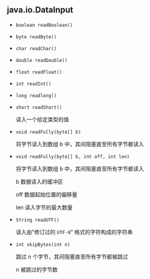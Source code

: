 ## java.io.DataInput

* `boolean readBoolean()`

* `byte readByte()`

* `char readChar()`

* `double readDouble()`

* `float readFloat()`

* `int readInt()`

* `long readlong()`

* `short readShort()`

  读入一个给定类型的值

* `void readFully(byte[] b)`

  将字节读入到数组 b 中，其间阻塞直至所有字节都读入

* `void readFully(byte[] b, int off, int len)`

  将字节读入到数组 b 中，其间阻塞直至所有字节都读入

  b 		数据读入的缓冲区

  off		数据起始位置的偏移量

  len		读入字节的最大数量

* `String readUTF()`

  读入由"修订过的 `UTF-8`" 格式的字符构成的字符串

* `int skipBytes(int n)`

  跳过 n 个字节，其间阻塞直至所有字节都被跳过

  n		被跳过的字节数
